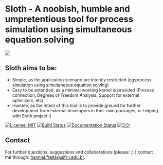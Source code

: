 # Sloth - A noobish, humble and umpretentious tool for process simulation using simultaneous equation solving

![](https://github.com/hfsf/sloth/blob/master/docs/imgs/sloth-bandana.png)

## Sloth aims to be:

* Simple, as the application scenario are intently restricted (eg:process simulation using simultaneous equation solving)
* Easy to be extended, as a minimal working kernel is provided (Process connection, Degrees of Freedom Analysis, Support for external optimizers, etc)
* Humble, as the intent of this tool is to provide ground for further development from external developers in their own packages, or helping with Sloth project :)

[![License: MIT](https://img.shields.io/badge/License-MIT-yellow.svg)](https://opensource.org/licenses/MIT)
[![Build Status](https://travis-ci.com/hfsf/sloth.svg?branch=master)](https://travis-ci.com/hfsf/sloth)
[![Documentation Status](https://readthedocs.org/projects/aloth/badge/?version=latest)](https://sloth.readthedocs.io/en/latest/?badge=latest)
[![DOI](https://zenodo.org/badge/150873489.svg)](https://zenodo.org/badge/latestdoi/150873489)

## Contact

For further questions, suggestions and collaborations (please! ;) ) contact me through: <hanniel.freitas@ifrn.edu.br>.

